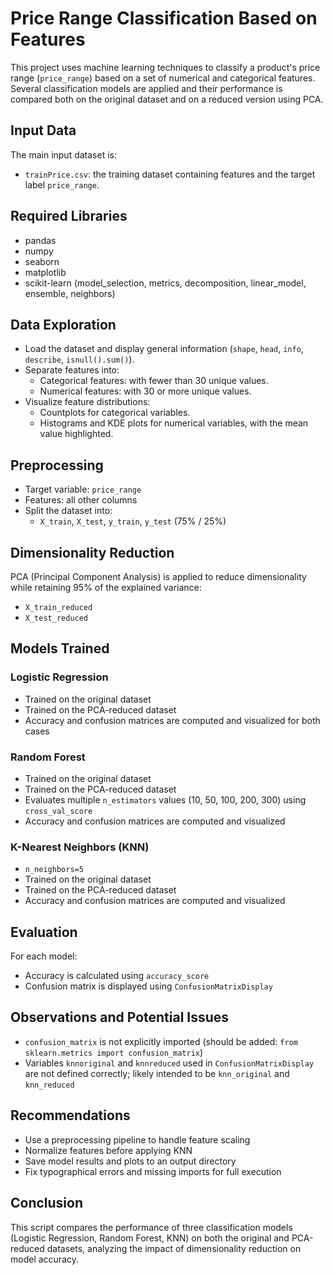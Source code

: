 # Price Range Classification Based on Features

This project uses machine learning techniques to classify a product's price range (`price_range`) based on a set of numerical and categorical features. Several classification models are applied and their performance is compared both on the original dataset and on a reduced version using PCA.

## Input Data

The main input dataset is:
- `trainPrice.csv`: the training dataset containing features and the target label `price_range`.

## Required Libraries

- pandas  
- numpy  
- seaborn  
- matplotlib  
- scikit-learn (model_selection, metrics, decomposition, linear_model, ensemble, neighbors)

## Data Exploration

- Load the dataset and display general information (`shape`, `head`, `info`, `describe`, `isnull().sum()`).
- Separate features into:
  - Categorical features: with fewer than 30 unique values.
  - Numerical features: with 30 or more unique values.
- Visualize feature distributions:
  - Countplots for categorical variables.
  - Histograms and KDE plots for numerical variables, with the mean value highlighted.

## Preprocessing

- Target variable: `price_range`
- Features: all other columns
- Split the dataset into:
  - `X_train`, `X_test`, `y_train`, `y_test` (75% / 25%)

## Dimensionality Reduction

PCA (Principal Component Analysis) is applied to reduce dimensionality while retaining 95% of the explained variance:
- `X_train_reduced`
- `X_test_reduced`

## Models Trained

### Logistic Regression

- Trained on the original dataset
- Trained on the PCA-reduced dataset
- Accuracy and confusion matrices are computed and visualized for both cases

### Random Forest

- Trained on the original dataset
- Trained on the PCA-reduced dataset
- Evaluates multiple `n_estimators` values (10, 50, 100, 200, 300) using `cross_val_score`
- Accuracy and confusion matrices are computed and visualized

### K-Nearest Neighbors (KNN)

- `n_neighbors=5`
- Trained on the original dataset
- Trained on the PCA-reduced dataset
- Accuracy and confusion matrices are computed and visualized

## Evaluation

For each model:
- Accuracy is calculated using `accuracy_score`
- Confusion matrix is displayed using `ConfusionMatrixDisplay`

## Observations and Potential Issues

- `confusion_matrix` is not explicitly imported (should be added: `from sklearn.metrics import confusion_matrix`)
- Variables `knnoriginal` and `knnreduced` used in `ConfusionMatrixDisplay` are not defined correctly; likely intended to be `knn_original` and `knn_reduced`

## Recommendations

- Use a preprocessing pipeline to handle feature scaling
- Normalize features before applying KNN
- Save model results and plots to an output directory
- Fix typographical errors and missing imports for full execution

## Conclusion

This script compares the performance of three classification models (Logistic Regression, Random Forest, KNN) on both the original and PCA-reduced datasets, analyzing the impact of dimensionality reduction on model accuracy.
